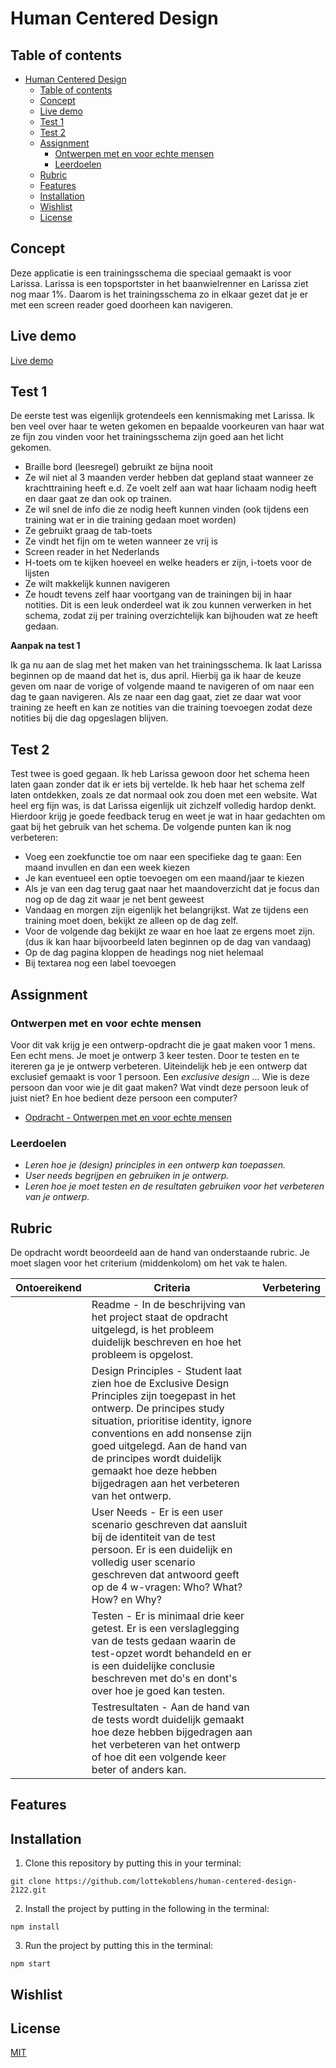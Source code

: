 # Human Centered Design

## Table of contents
- [Human Centered Design](#human-centered-design)
  - [Table of contents](#table-of-contents)
  - [Concept](#concept)
  - [Live demo](#live-demo)
  - [Test 1](#test-1)
  - [Test 2](#test-2)
  - [Assignment](#assignment)
    - [Ontwerpen met en voor echte mensen](#ontwerpen-met-en-voor-echte-mensen)
    - [Leerdoelen](#leerdoelen)
  - [Rubric](#rubric)
  - [Features](#features)
  - [Installation](#installation)
  - [Wishlist](#wishlist)
  - [License](#license)

## Concept

Deze applicatie is een trainingsschema die speciaal gemaakt is voor Larissa. Larissa is een topsportster in het baanwielrenner en Larissa ziet nog maar 1%. Daarom is het trainingsschema zo in elkaar gezet dat je er met een screen reader goed doorheen kan navigeren. 

## Live demo

[Live demo](https://human-centered-design-training.herokuapp.com/)

## Test 1

De eerste test was eigenlijk grotendeels een kennismaking met Larissa. Ik ben veel over haar te weten gekomen en bepaalde voorkeuren van haar wat ze fijn zou vinden voor het trainingsschema zijn goed aan het licht gekomen.

- Braille bord (leesregel) gebruikt ze bijna nooit
- Ze wil niet al 3 maanden verder hebben dat gepland staat wanneer ze krachttraining heeft e.d. Ze voelt zelf aan wat haar lichaam nodig heeft en daar gaat ze dan ook op trainen.
- Ze wil snel de info die ze nodig heeft kunnen vinden (ook tijdens een training wat er in die training gedaan moet worden)
- Ze gebruikt graag de tab-toets
- Ze vindt het fijn om te weten wanneer ze vrij is
- Screen reader in het Nederlands
- H-toets om te kijken hoeveel en welke headers er zijn, i-toets voor de lijsten
- Ze wilt makkelijk kunnen navigeren
- Ze houdt tevens zelf haar voortgang van de trainingen bij in haar notities. Dit is een leuk onderdeel wat ik zou kunnen verwerken in het schema, zodat zij per training overzichtelijk kan bijhouden wat ze heeft gedaan.

**Aanpak na test 1**

Ik ga nu aan de slag met het maken van het trainingsschema. Ik laat Larissa beginnen op de maand dat het is, dus april. Hierbij ga ik haar de keuze geven om naar de vorige of volgende maand te navigeren of om naar een dag te gaan navigeren. Als ze naar een dag gaat, ziet ze daar wat voor training ze heeft en kan ze notities van die training toevoegen zodat deze notities bij die dag opgeslagen blijven.

## Test 2

Test twee is goed gegaan. Ik heb Larissa gewoon door het schema heen laten gaan zonder dat ik er iets bij vertelde. Ik heb haar het schema zelf laten ontdekken, zoals ze dat normaal ook zou doen met een website. Wat heel erg fijn was, is dat Larissa eigenlijk uit zichzelf volledig hardop denkt. Hierdoor krijg je goede feedback terug en weet je wat in haar gedachten om gaat bij het gebruik van het schema. De volgende punten kan ik nog verbeteren:

- Voeg een zoekfunctie toe om naar een specifieke dag te gaan: Een maand invullen en dan een week kiezen
- Je kan eventueel een optie toevoegen om een maand/jaar te kiezen
- Als je van een dag terug gaat naar het maandoverzicht dat je focus dan nog op de dag zit waar je net bent geweest
- Vandaag en morgen zijn eigenlijk het belangrijkst. Wat ze tijdens een training moet doen, bekijkt ze alleen op de dag zelf.
- Voor de volgende dag bekijkt ze waar en hoe laat ze ergens moet zijn. (dus ik kan haar bijvoorbeeld laten beginnen op de dag van vandaag)
- Op de dag pagina kloppen de headings nog niet helemaal
- Bij textarea nog een label toevoegen

## Assignment

### Ontwerpen met en voor echte mensen

Voor dit vak krijg je een ontwerp-opdracht die je gaat maken voor 1 mens. 
Een echt mens. 
Je moet je ontwerp 3 keer testen. 
Door te testen en te itereren ga je je ontwerp verbeteren. 
Uiteindelijk heb je een ontwerp dat exclusief gemaakt is voor 1 persoon. 
Een _exclusive design_ ... 
Wie is deze persoon dan voor wie je dit gaat maken? 
Wat vindt deze persoon leuk of juist niet? 
En hoe bedient deze persoon een computer?

- [Opdracht - Ontwerpen met en voor echte mensen](course/opdracht-human-centered-design.md)

### Leerdoelen

- _Leren hoe je (design) principles in een ontwerp kan toepassen._
- _User needs begrijpen en gebruiken in je ontwerp._
- _Leren hoe je moet testen en de resultaten gebruiken voor het verbeteren van je ontwerp._

## Rubric

De opdracht wordt beoordeeld aan de hand van onderstaande rubric. Je moet slagen voor het criterium (middenkolom) om het vak te halen. 

| Ontoereikend  | Criteria  |  Verbetering |
|---|---|---|
|  | Readme - In de beschrijving van het project staat de opdracht uitgelegd, is het probleem duidelijk beschreven en hoe het probleem is opgelost. | | 
|  | Design Principles - Student laat zien hoe de Exclusive Design Principles zijn toegepast in het ontwerp. De principes study situation, prioritise identity, ignore conventions en add nonsense zijn goed uitgelegd. Aan de hand van de principes wordt duidelijk gemaakt hoe deze hebben bijgedragen aan het verbeteren van het ontwerp. | | 
|  | User Needs - Er is een user scenario geschreven dat aansluit bij de identiteit van de test persoon. Er is een duidelijk en volledig user scenario geschreven dat antwoord geeft op de 4 w-vragen: Who? What? How? en Why? | | 
|  | Testen - Er is minimaal drie keer getest. Er is een verslaglegging van de tests gedaan waarin de test-opzet wordt behandeld en er is een duidelijke conclusie beschreven met do's en dont's over hoe je goed kan testen. | | 
|  | Testresultaten - Aan de hand van de tests wordt duidelijk gemaakt hoe deze hebben bijgedragen aan het verbeteren van het ontwerp of hoe dit een volgende keer beter of anders kan. | | 

## Features

## Installation

1. Clone this repository by putting this in your terminal:

`git clone https://github.com/lottekoblens/human-centered-design-2122.git`

2. Install the project by putting in the following in the terminal:

`npm install`

3. Run the project by putting this in the terminal:

`npm start`

## Wishlist

## License

[MIT]()
